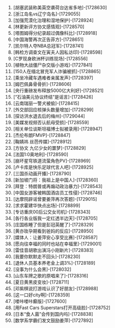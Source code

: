 
1. [胡塞武装称美英空袭荷台达省多地]-[1728630]
1. [浙江岛名vs辽宁岛名]-[1729055]
1. [加强荒漠化治理和湿地保护]-[1728924]
1. [林更新评方协文感情观]-[1728570]
1. [塔图姆得分纪录超过偶像科比]-[1728918]
1. [中国海警再次正告菲方]-[1728651]
1. [凯尔特人夺NBA总冠军]-[1728741]
1. [韩检方调查文在寅夫人因私访印]-[1728598]
1. [C罗现身欧洲杯训练现场]-[1728556]
1. [植物大战僵尸杂交版小游戏]-[1727841]
1. [150人在缅北冒充军人诈骗被抓]-[1728865]
1. [乘坐冷藏车遇难者亲属发声]-[1728397]
1. [姆巴佩鼻骨骨折]-[1728606]
1. [央行重磅发布释放5000亿大利好]-[1728521]
1. [“石油美元协议终结”是谣言]-[1728426]
1. [云南瑞丽一警犬被偷]-[1728415]
1. [外交部回应核弹头数量增加]-[1728299]
1. [探访洪水退去后的梅州]-[1729044]
1. [美媒发视频否认航母受损]-[1728559]
1. [相关单位谈斯坦福博士拟被录用]-[1728947]
1. [杰伦布朗FMVP]-[1728847]
1. [鞠婧祎 丝芭传媒]-[1728912]
1. [方协文 九亿少女的噩梦]-[1728829]
1. [法国1:0奥地利]-[1728590]
1. [崩坏星穹铁道流萤角色PV]-[1728969]
1. [卢卡库是快乐足球代言人吧]-[1728925]
1. [三国杀动画开播]-[1728790]
1. [新加坡门将：我祖上是中国人]-[1728360]
1. [拜登：特朗普或再煽动政治暴力]-[1728543]
1. [中国女游客被韩国酒店员工性侵]-[1728746]
1. [达摩院辟谣曾要姜萍再次答题]-[1729015]
1. [求求霍建华快点出场]-[1728899]
1. [专访重庆00后公交女司机]-[1728343]
1. [各行各业版我一定红透半边天]-[1728705]
1. [庄国栋睡了但是彭冠英醒了]-[1728329]
1. [黄亦玫孕期看到爸妈的反应]-[1728950]
1. [媒体人：让姜萍安心享受比赛]-[1728587]
1. [愿向往幸福的同时也站在幸福里]-[1729001]
1. [雷佳音胡歌出演冯小刚新片]-[1728383]
1. [我要你默默走不回头]-[1728230]
1. [退休人员基本养老金上调3%]-[1728189]
1. [没事为什么会黑]-[1728032]
1. [山东车牌之歌的原唱来了]-[1728316]
1. [夏日黄黑皮变妆]-[1728711]
1. [邓紫棋说打游戏认识了好朋友]-[1728988]
1. [这一口好city啊]-[1728359]
1. [喽咔喽咔癫版]-[1727600]
1. [用Fast Cars Superstars打开高级脸]-[1728752]
1. [日本“食人菌”会传到国内吗]-[1728838]
1. [数学系学霸们发文鼓励姜萍]-[1727892]